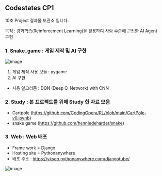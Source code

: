 ## Codestates CP1

10조 Project 결과물 보관소 입니다.

목적 : 강화학습(Reinforcement Learning)을 활용하여 사람 수준에 근접한 AI Agent 구현

### 1. Snake_game : 게임 제작 및 AI 구현
  ![image](https://user-images.githubusercontent.com/89177051/189459451-ab62d1db-cd29-4793-9e22-ca7f143a18fe.png)

  1) 게임 제작 사용 모듈 : pygame
  2) AI 구현
  - 사용 알고리즘 : DQN (Deep Q-Network) with CNN  

### 2. Study : 본 프로젝트를 위해 Study 한 자료 모음
  - Cartpole (https://github.com/CodingOpera/RL/blob/main/CartPole-v0.ipynb)
  - snake game (https://github.com/henniedeharder/snake)

### 3. Web : Web 배포
  - Frame work = Django
  - Hosting site = Pythonanywhere
  - 배포 주소 : https://ykseo.pythonanywhere.com/djangotube/
  
  ![image](https://user-images.githubusercontent.com/89177051/189460562-36515878-71b6-4044-b1e1-1c76c765ea64.png)

